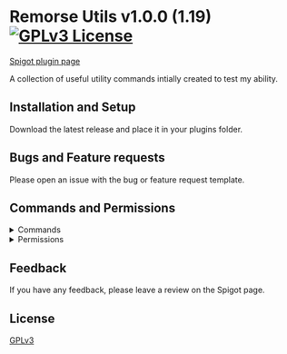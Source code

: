 # Remorse Utils v1.0.0 (1.19) [![GPLv3 License](https://img.shields.io/badge/License-GPL%20v3-yellow.svg)](https://opensource.org/licenses/)
[Spigot plugin page](#)

A collection of useful utility commands intially created to test my ability.


## Installation and Setup

Download the latest release and place it in your plugins folder.
## Bugs and Feature requests

Please open an issue with the bug or feature request template.

## Commands and Permissions
<details>
  <summary>Commands</summary>
  
  ```
  - /god [player] (Take no damage and don't be targeted by mobs)
  - /kick [player] [reason] (Kick player from server with optional reason)
  - /rain (Toggle rain)
  ```
</details>
<details>
  <summary>Permissions</summary>
  
  ```
  - remorseutils.god (Access to the god command)
      remorseutils.god.others (Target others with god command)
  - remorseutils.kick (Access to the kick command)
  - remorseutils.rain (Access to rain toggle command)
  ```
</details>

## Feedback

If you have any feedback, please leave a review on the Spigot page.


## License

[GPLv3](https://choosealicense.com/licenses/gpl-3.0/)

